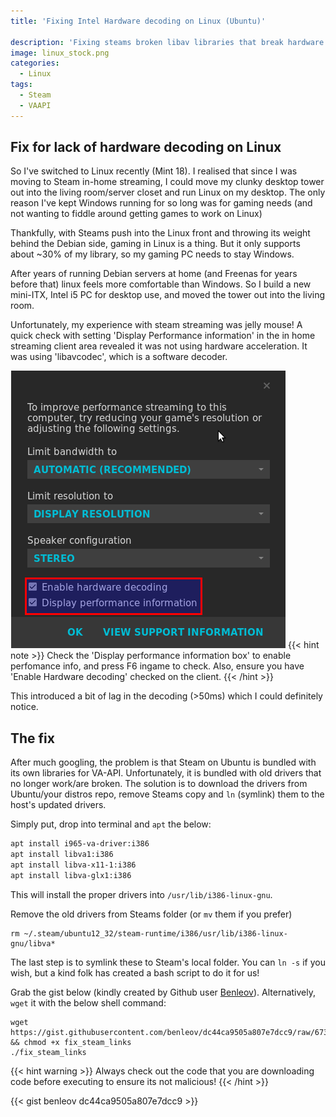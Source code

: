 ```yaml
---
title: 'Fixing Intel Hardware decoding on Linux (Ubuntu)'

description: 'Fixing steams broken libav libraries that break hardware accelerarion on Steam inhome streaming'
image: linux_stock.png
categories:
  - Linux
tags:
  - Steam
  - VAAPI
---
```


## Fix for lack of hardware decoding on Linux

So I've switched to Linux recently (Mint 18). I realised that since I was moving to Steam in-home streaming, I could move my clunky desktop tower out into the living room/server closet and run Linux on my desktop. The only reason I've kept Windows running for so long was for gaming needs (and not wanting to fiddle around getting games to work on Linux)

Thankfully, with Steams push into the Linux front and throwing its weight behind the Debian side, gaming in Linux is a thing. But it only supports about ~30% of my library, so my gaming PC needs to stay Windows.

After years of running Debian servers at home (and Freenas for years before that) linux feels more comfortable than Windows. So I build a new mini-ITX, Intel i5 PC for desktop use, and moved the tower out into the living room.

Unfortunately, my experience with steam streaming was jelly mouse! A quick check with setting 'Display Performance information' in the in home streaming client area revealed it was not using hardware acceleration. It was using 'libavcodec', which is a software decoder.

![Seam advanced client menu](Steam_Advanced_Client_Options.png)
{{< hint note >}}
Check the 'Display performance information box' to enable perfomance info, and press F6 ingame to check. Also, ensure you have 'Enable Hardware decoding' checked on the client.
{{< /hint >}}

This introduced a bit of lag in the decoding (>50ms) which I could definitely notice.

## The fix

After much googling, the problem is that Steam on Ubuntu is bundled with its own libraries for VA-API. Unfortunately, it is bundled with old drivers that no longer work/are broken. The solution is to download the drivers from Ubuntu/your distros repo, remove Steams copy and `ln` (symlink) them to the host's updated drivers.

Simply put, drop into terminal and `apt` the below:

```bash
apt install i965-va-driver:i386
apt install libva1:i386
apt install libva-x11-1:i386
apt install libva-glx1:i386
```

This will install the proper drivers into `/usr/lib/i386-linux-gnu`.

Remove the old drivers from Steams folder (or `mv` them if you prefer)

```
rm ~/.steam/ubuntu12_32/steam-runtime/i386/usr/lib/i386-linux-gnu/libva*
```

The last step is to symlink these to Steam's local folder. You can `ln -s` if you wish, but a kind folk has created a bash script to do it for us!

Grab the gist below (kindly created by Github user [Benleov](https://gist.github.com/benleov)). Alternatively, `wget` it with the below shell command:

```
wget https://gist.githubusercontent.com/benleov/dc44ca9505a807e7dcc9/raw/673a82ff3d2356d27c9355088f58335bc89ab46b/fix_steam_links && chmod +x fix_steam_links
./fix_steam_links
```

{{< hint warning >}}
Always check out the code that you are downloading code before executing to ensure its not malicious!
{{< /hint >}}

{{< gist benleov dc44ca9505a807e7dcc9 >}}
